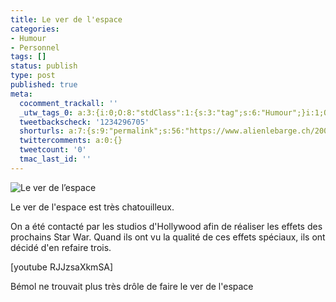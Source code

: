 ```yaml
---
title: Le ver de l'espace
categories:
- Humour
- Personnel
tags: []
status: publish
type: post
published: true
meta:
  cocomment_trackall: ''
  _utw_tags_0: a:3:{i:0;O:8:"stdClass":1:{s:3:"tag";s:6:"Humour";}i:1;O:8:"stdClass":1:{s:3:"tag";s:9:"Personnel";}i:2;O:8:"stdClass":1:{s:3:"tag";s:6:"Vidéo";}}
  tweetbackscheck: '1234296705'
  shorturls: a:7:{s:9:"permalink";s:56:"https://www.alienlebarge.ch/2007/07/27/le-ver-de-lespace/";s:7:"tinyurl";s:25:"https://tinyurl.com/aadmm7";s:4:"isgd";s:17:"https://is.gd/j4X9";s:5:"bitly";s:20:"https://bit.ly/2vxBUJ";s:5:"snipr";s:22:"https://snipr.com/bn7r0";s:5:"snurl";s:22:"https://snurl.com/bn7r0";s:7:"snipurl";s:24:"https://snipurl.com/bn7r0";}
  twittercomments: a:0:{}
  tweetcount: '0'
  tmac_last_id: ''
---
```

<img src="https://dlgjp9x71cipk.cloudfront.net/2007/07/leverdelespace.png" alt="Le ver de l’espace" />

Le ver de l'espace est très chatouilleux.

On a été contacté par les studios d'Hollywood afin de réaliser les effets des prochains Star War. Quand ils ont vu la qualité de ces effets spéciaux, ils ont décidé d'en refaire trois.

<!--more-->

[youtube RJJzsaXkmSA]

Bémol ne trouvait plus très drôle de faire le ver de l'espace
